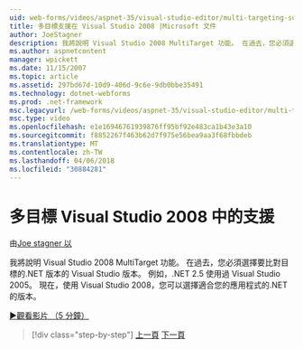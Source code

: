 ```yaml
---
uid: web-forms/videos/aspnet-35/visual-studio-editor/multi-targeting-support-in-visual-studio-2008
title: 多目標支援在 Visual Studio 2008 |Microsoft 文件
author: JoeStagner
description: 我將說明 Visual Studio 2008 MultiTarget 功能。 在過去，您必須選擇要比對目標的.NET versi Visual Studio 版本...
ms.author: aspnetcontent
manager: wpickett
ms.date: 11/15/2007
ms.topic: article
ms.assetid: 297bd67d-10d9-406d-9c6e-9db0bbe35491
ms.technology: dotnet-webforms
ms.prod: .net-framework
msc.legacyurl: /web-forms/videos/aspnet-35/visual-studio-editor/multi-targeting-support-in-visual-studio-2008
msc.type: video
ms.openlocfilehash: e1e16946761939876ff95bf92e483ca1b43e3a10
ms.sourcegitcommit: f8852267f463b62d7f975e56bea9aa3f68fbbdeb
ms.translationtype: MT
ms.contentlocale: zh-TW
ms.lasthandoff: 04/06/2018
ms.locfileid: "30884281"
---
```

<a name="multi-targeting-support-in-visual-studio-2008"></a>多目標 Visual Studio 2008 中的支援
====================
由[Joe stagner 以](https://github.com/JoeStagner)

我將說明 Visual Studio 2008 MultiTarget 功能。 在過去，您必須選擇要比對目標的.NET 版本的 Visual Studio 版本。 例如，.NET 2.5 使用過 Visual Studio 2005。 現在，使用 Visual Studio 2008，您可以選擇適合您的應用程式的.NET 的版本。

[&#9654;觀看影片 （5 分鐘）](https://channel9.msdn.com/Blogs/ASP-NET-Site-Videos/multi-targeting-support-in-visual-studio-2008)

> [!div class="step-by-step"]
> [上一頁](javascript-debugging-in-visual-studio-2008.md)
> [下一頁](intellisense-for-jscript-and-aspnet-ajax.md)
